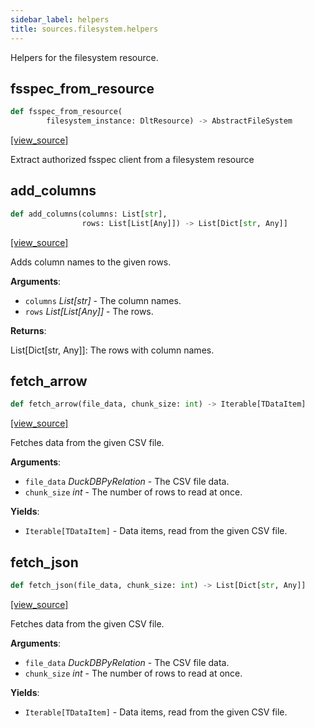 ```yaml
---
sidebar_label: helpers
title: sources.filesystem.helpers
---
```


Helpers for the filesystem resource.

## fsspec\_from\_resource

```python
def fsspec_from_resource(
        filesystem_instance: DltResource) -> AbstractFileSystem
```

[[view_source]](https://github.com/dlt-hub/dlt/blob/f0690715274590fc4cacf1165e3661aaa7af1c15/dlt/sources/filesystem/helpers.py#L34)

Extract authorized fsspec client from a filesystem resource

## add\_columns

```python
def add_columns(columns: List[str],
                rows: List[List[Any]]) -> List[Dict[str, Any]]
```

[[view_source]](https://github.com/dlt-hub/dlt/blob/f0690715274590fc4cacf1165e3661aaa7af1c15/dlt/sources/filesystem/helpers.py#L52)

Adds column names to the given rows.

**Arguments**:

- `columns` _List[str]_ - The column names.
- `rows` _List[List[Any]]_ - The rows.
  

**Returns**:

  List[Dict[str, Any]]: The rows with column names.

## fetch\_arrow

```python
def fetch_arrow(file_data, chunk_size: int) -> Iterable[TDataItem]
```

[[view_source]](https://github.com/dlt-hub/dlt/blob/f0690715274590fc4cacf1165e3661aaa7af1c15/dlt/sources/filesystem/helpers.py#L69)

Fetches data from the given CSV file.

**Arguments**:

- `file_data` _DuckDBPyRelation_ - The CSV file data.
- `chunk_size` _int_ - The number of rows to read at once.
  

**Yields**:

- `Iterable[TDataItem]` - Data items, read from the given CSV file.

## fetch\_json

```python
def fetch_json(file_data, chunk_size: int) -> List[Dict[str, Any]]
```

[[view_source]](https://github.com/dlt-hub/dlt/blob/f0690715274590fc4cacf1165e3661aaa7af1c15/dlt/sources/filesystem/helpers.py#L83)

Fetches data from the given CSV file.

**Arguments**:

- `file_data` _DuckDBPyRelation_ - The CSV file data.
- `chunk_size` _int_ - The number of rows to read at once.
  

**Yields**:

- `Iterable[TDataItem]` - Data items, read from the given CSV file.

